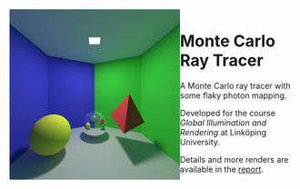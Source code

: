 <img align="left" width="300" height="300" src="readme-img.png">

# Monte Carlo Ray Tracer

A Monte Carlo ray tracer with some flaky photon mapping.

Developed for the course *Global Illumination and Rendering* at Linköping University.

Details and more renders are available in the [report](https://raw.githubusercontent.com/veiyas/Monte-Carlo-Raytracer/master/Monte_Carlo_Ray_Tracer.pdf).
